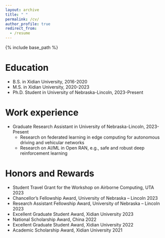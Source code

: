 ```yaml
---
layout: archive
title: " "
permalink: /cv/
author_profile: true
redirect_from:
  - /resume
---
```


{% include base_path %}

Education
==========
* B.S. in Xidian University, 2016-2020
* M.S. in Xidian University, 2020-2023
* Ph.D. Student in University of Nebraska-Lincoln, 2023-Present

Work experience
==========
* Graduate Research Assistant in University of Nebraska-Lincoln, 2023-Present
  * Research on federated learning in edge computing for autonomous driving and vehicular networks
  * Research on AI/ML in Open RAN, e.g., safe and robust deep reinforcement learning

Honors and Rewards
==========

* Student Travel Grant for the Workshop on Airborne Computing, UTA 2023
* Chancellor’s Fellowship Award, University of Nebraska – Lincoln  2023
* Research Assistant Fellowship Award, University of Nebraska – Lincoln   2023
* Excellent Graduate Student Award, Xidian University   2023
* National Scholarship Award, China  2022
* Excellent Graduate Student Award, Xidian University   2022
* Academic Scholarship Award, Xidian University   2021
